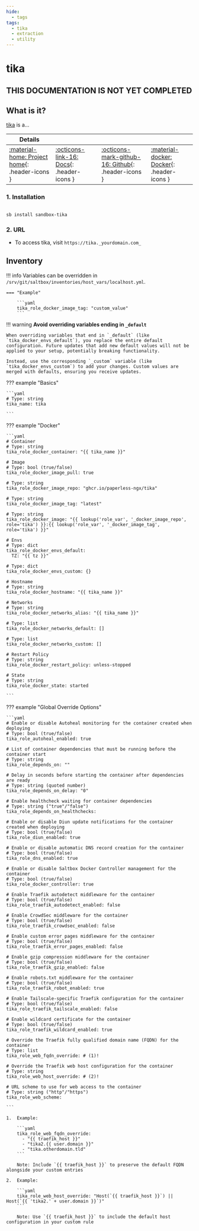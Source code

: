 ```yaml
---
hide:
  - tags
tags:
  - tika
  - extraction
  - utility
---
```


# tika

## THIS DOCUMENTATION IS NOT YET COMPLETED

## What is it?

[tika](https://tika.url) is a...

| Details     |             |             |             |
|-------------|-------------|-------------|-------------|
| [:material-home: Project home](https://tika.url){: .header-icons } | [:octicons-link-16: Docs](https://tika.docs.url){: .header-icons } | [:octicons-mark-github-16: Github](https://github.com/tika/tika){: .header-icons } | [:material-docker: Docker](https://hub.docker.com/r/tika/tika){: .header-icons }|

### 1. Installation

``` shell

sb install sandbox-tika

```

### 2. URL

- To access tika, visit `https://tika._yourdomain.com_`

## Inventory
<!-- BEGIN SALTBOX MANAGED VARIABLES SECTION -->
<!-- This section is managed by saltbox/test.py - DO NOT EDIT MANUALLY -->
!!! info
    Variables can be overridden in `/srv/git/saltbox/inventories/host_vars/localhost.yml`.


    === "Example"

        ```yaml
        tika_role_docker_image_tag: "custom_value"
        ```

!!! warning
    **Avoid overriding variables ending in `_default`**

    When overriding variables that end in `_default` (like `tika_docker_envs_default`), you replace the entire default configuration. Future updates that add new default values will not be applied to your setup, potentially breaking functionality.

    Instead, use the corresponding `_custom` variable (like `tika_docker_envs_custom`) to add your changes. Custom values are merged with defaults, ensuring you receive updates.

??? example "Basics"

    ```yaml
    # Type: string
    tika_name: tika

    ```

??? example "Docker"

    ```yaml
    # Container
    # Type: string
    tika_role_docker_container: "{{ tika_name }}"

    # Image
    # Type: bool (true/false)
    tika_role_docker_image_pull: true

    # Type: string
    tika_role_docker_image_repo: "ghcr.io/paperless-ngx/tika"

    # Type: string
    tika_role_docker_image_tag: "latest"

    # Type: string
    tika_role_docker_image: "{{ lookup('role_var', '_docker_image_repo', role='tika') }}:{{ lookup('role_var', '_docker_image_tag', role='tika') }}"

    # Envs
    # Type: dict
    tika_role_docker_envs_default: 
      TZ: "{{ tz }}"

    # Type: dict
    tika_role_docker_envs_custom: {}

    # Hostname
    # Type: string
    tika_role_docker_hostname: "{{ tika_name }}"

    # Networks
    # Type: string
    tika_role_docker_networks_alias: "{{ tika_name }}"

    # Type: list
    tika_role_docker_networks_default: []

    # Type: list
    tika_role_docker_networks_custom: []

    # Restart Policy
    # Type: string
    tika_role_docker_restart_policy: unless-stopped

    # State
    # Type: string
    tika_role_docker_state: started

    ```

??? example "Global Override Options"

    ```yaml
    # Enable or disable Autoheal monitoring for the container created when deploying
    # Type: bool (true/false)
    tika_role_autoheal_enabled: true

    # List of container dependencies that must be running before the container start
    # Type: string
    tika_role_depends_on: ""

    # Delay in seconds before starting the container after dependencies are ready
    # Type: string (quoted number)
    tika_role_depends_on_delay: "0"

    # Enable healthcheck waiting for container dependencies
    # Type: string ("true"/"false")
    tika_role_depends_on_healthchecks:

    # Enable or disable Diun update notifications for the container created when deploying
    # Type: bool (true/false)
    tika_role_diun_enabled: true

    # Enable or disable automatic DNS record creation for the container
    # Type: bool (true/false)
    tika_role_dns_enabled: true

    # Enable or disable Saltbox Docker Controller management for the container
    # Type: bool (true/false)
    tika_role_docker_controller: true

    # Enable Traefik autodetect middleware for the container
    # Type: bool (true/false)
    tika_role_traefik_autodetect_enabled: false

    # Enable CrowdSec middleware for the container
    # Type: bool (true/false)
    tika_role_traefik_crowdsec_enabled: false

    # Enable custom error pages middleware for the container
    # Type: bool (true/false)
    tika_role_traefik_error_pages_enabled: false

    # Enable gzip compression middleware for the container
    # Type: bool (true/false)
    tika_role_traefik_gzip_enabled: false

    # Enable robots.txt middleware for the container
    # Type: bool (true/false)
    tika_role_traefik_robot_enabled: true

    # Enable Tailscale-specific Traefik configuration for the container
    # Type: bool (true/false)
    tika_role_traefik_tailscale_enabled: false

    # Enable wildcard certificate for the container
    # Type: bool (true/false)
    tika_role_traefik_wildcard_enabled: true

    # Override the Traefik fully qualified domain name (FQDN) for the container
    # Type: list
    tika_role_web_fqdn_override: # (1)!

    # Override the Traefik web host configuration for the container
    # Type: string
    tika_role_web_host_override: # (2)!

    # URL scheme to use for web access to the container
    # Type: string ("http"/"https")
    tika_role_web_scheme:

    ```

    1.  Example:

        ```yaml
        tika_role_web_fqdn_override:
          - "{{ traefik_host }}"
          - "tika2.{{ user.domain }}"
          - "tika.otherdomain.tld"
        ```

        Note: Include `{{ traefik_host }}` to preserve the default FQDN alongside your custom entries

    2.  Example:

        ```yaml
        tika_role_web_host_override: "Host(`{{ traefik_host }}`) || Host(`{{ 'tika2.' + user.domain }}`)"
        ```

        Note: Use `{{ traefik_host }}` to include the default host configuration in your custom rule

<!-- END SALTBOX MANAGED VARIABLES SECTION -->
